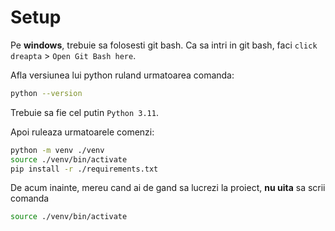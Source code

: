 # Setup

Pe **windows**, trebuie sa folosesti git bash. Ca sa intri in git bash, faci
`click dreapta` > `Open Git Bash here`.

Afla versiunea lui python ruland urmatoarea comanda:

```sh
python --version
```

Trebuie sa fie cel putin `Python 3.11`.

Apoi ruleaza urmatoarele comenzi:

```sh
python -m venv ./venv
source ./venv/bin/activate
pip install -r ./requirements.txt
```

De acum inainte, mereu cand ai de gand sa lucrezi la proiect, **nu uita** sa
scrii comanda

```sh
source ./venv/bin/activate
```
